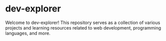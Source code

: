 # dev-explorer

Welcome to dev-explorer! This repository serves as a collection of various projects and learning resources related to web development, programming languages, and more.
